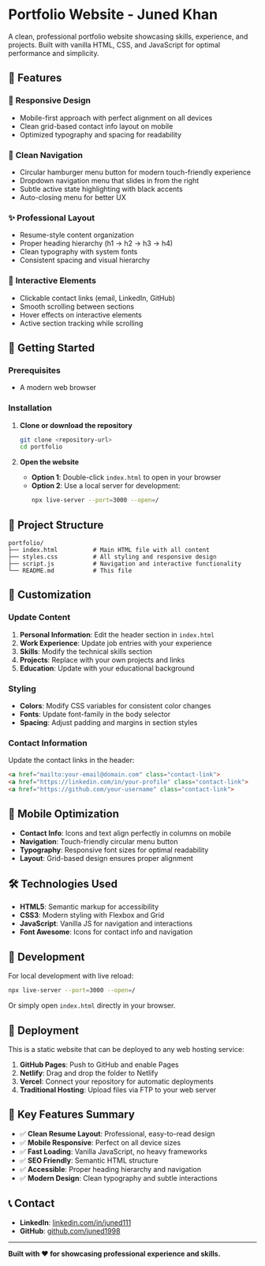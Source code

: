 # Portfolio Website - Juned Khan

A clean, professional portfolio website showcasing skills, experience, and projects. Built with vanilla HTML, CSS, and JavaScript for optimal performance and simplicity.

## 🌟 Features

### 📱 **Responsive Design**
- Mobile-first approach with perfect alignment on all devices
- Clean grid-based contact info layout on mobile
- Optimized typography and spacing for readability

### 🎯 **Clean Navigation**
- Circular hamburger menu button for modern touch-friendly experience
- Dropdown navigation menu that slides in from the right
- Subtle active state highlighting with black accents
- Auto-closing menu for better UX

### ✨ **Professional Layout**
- Resume-style content organization
- Proper heading hierarchy (h1 → h2 → h3 → h4)
- Clean typography with system fonts
- Consistent spacing and visual hierarchy

### 🔗 **Interactive Elements**
- Clickable contact links (email, LinkedIn, GitHub)
- Smooth scrolling between sections
- Hover effects on interactive elements
- Active section tracking while scrolling

## 🚀 Getting Started

### Prerequisites
- A modern web browser

### Installation

1. **Clone or download the repository**
   ```bash
   git clone <repository-url>
   cd portfolio
   ```

2. **Open the website**
   - **Option 1**: Double-click `index.html` to open in your browser
   - **Option 2**: Use a local server for development:
     ```bash
     npx live-server --port=3000 --open=/
     ```

## 📁 Project Structure

```
portfolio/
├── index.html          # Main HTML file with all content
├── styles.css          # All styling and responsive design
├── script.js           # Navigation and interactive functionality
└── README.md           # This file
```

## 🎨 Customization

### **Update Content**
1. **Personal Information**: Edit the header section in `index.html`
2. **Work Experience**: Update job entries with your experience
3. **Skills**: Modify the technical skills section
4. **Projects**: Replace with your own projects and links
5. **Education**: Update with your educational background

### **Styling**
- **Colors**: Modify CSS variables for consistent color changes
- **Fonts**: Update font-family in the body selector
- **Spacing**: Adjust padding and margins in section styles

### **Contact Information**
Update the contact links in the header:
```html
<a href="mailto:your-email@domain.com" class="contact-link">
<a href="https://linkedin.com/in/your-profile" class="contact-link">
<a href="https://github.com/your-username" class="contact-link">
```

## 📱 Mobile Optimization

- **Contact Info**: Icons and text align perfectly in columns on mobile
- **Navigation**: Touch-friendly circular menu button
- **Typography**: Responsive font sizes for optimal readability
- **Layout**: Grid-based design ensures proper alignment

## 🛠️ Technologies Used

- **HTML5**: Semantic markup for accessibility
- **CSS3**: Modern styling with Flexbox and Grid
- **JavaScript**: Vanilla JS for navigation and interactions
- **Font Awesome**: Icons for contact info and navigation

## 🚀 Development

For local development with live reload:
```bash
npx live-server --port=3000 --open=/
```

Or simply open `index.html` directly in your browser.

## 🚀 Deployment

This is a static website that can be deployed to any web hosting service:

1. **GitHub Pages**: Push to GitHub and enable Pages
2. **Netlify**: Drag and drop the folder to Netlify
3. **Vercel**: Connect your repository for automatic deployments
4. **Traditional Hosting**: Upload files via FTP to your web server

## 🎯 Key Features Summary

- ✅ **Clean Resume Layout**: Professional, easy-to-read design
- ✅ **Mobile Responsive**: Perfect on all device sizes  
- ✅ **Fast Loading**: Vanilla JavaScript, no heavy frameworks
- ✅ **SEO Friendly**: Semantic HTML structure
- ✅ **Accessible**: Proper heading hierarchy and navigation
- ✅ **Modern Design**: Clean typography and subtle interactions

## 📞 Contact

- **LinkedIn**: [linkedin.com/in/juned111](https://linkedin.com/in/juned111)
- **GitHub**: [github.com/juned1998](https://github.com/juned1998)

---

**Built with ❤️ for showcasing professional experience and skills.** 